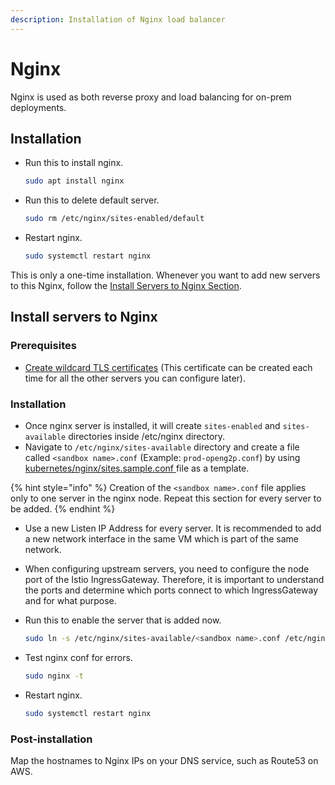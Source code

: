 ```yaml
---
description: Installation of Nginx load balancer
---
```


# Nginx

Nginx is used as both reverse proxy and load balancing for on-prem deployments.

## Installation

*   Run this to install nginx.

    ```bash
    sudo apt install nginx
    ```
*   Run this to delete default server.

    ```bash
    sudo rm /etc/nginx/sites-enabled/default
    ```
*   Restart nginx.

    ```bash
    sudo systemctl restart nginx
    ```

This is only a one-time installation. Whenever you want to add new servers to this Nginx, follow the [Install Servers to Nginx Section](nginx.md#install-servers-to-nginx).

## Install servers to Nginx

### Prerequisites

* [Create wildcard TLS certificates](../../deployment-guide/ssl-certificates-using-letsencrypt.md) (This certificate can be created each time for all the other servers you can configure later).

### Installation

* Once nginx server is installed, it will create `sites-enabled` and `sites-available` directories inside /etc/nginx directory.
* Navigate to `/etc/nginx/sites-available` directory and create a file called `<sandbox name>.conf` (Example: `prod-openg2p.conf`) by using [kubernetes/nginx/sites.sample.conf ](https://github.com/OpenG2P/openg2p-deployment/blob/main/kubernetes/nginx/server.sample.conf)file as a template.

{% hint style="info" %}
Creation of the `<sandbox name>.conf` file applies only to one server in the nginx node. Repeat this section for every server to be added.
{% endhint %}

* Use a new Listen IP Address for every server. It is recommended to add a new network interface in the same VM which is part of the same network.
* When configuring upstream servers, you need to configure the node port of the Istio IngressGateway. Therefore, it is important to understand the ports and determine which ports connect to which IngressGateway and for what purpose.
*   Run this to enable the server that is added now.

    ```bash
    sudo ln -s /etc/nginx/sites-available/<sandbox name>.conf /etc/nginx/sites-enabled/
    ```
*   Test nginx conf for errors.

    ```bash
    sudo nginx -t
    ```
*   Restart nginx.

    ```bash
    sudo systemctl restart nginx
    ```

### Post-installation

Map the hostnames to Nginx IPs on your DNS service, such as Route53 on AWS.
